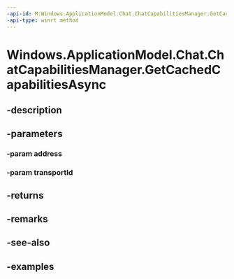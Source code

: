 ```yaml
---
-api-id: M:Windows.ApplicationModel.Chat.ChatCapabilitiesManager.GetCachedCapabilitiesAsync(System.String,System.String)
-api-type: winrt method
---
```


<!-- Method syntax.
public IAsyncOperation<ChatCapabilities> ChatCapabilitiesManager.GetCachedCapabilitiesAsync(String address, String transportId)
-->

# Windows.ApplicationModel.Chat.ChatCapabilitiesManager.GetCachedCapabilitiesAsync

## -description

## -parameters
### -param address

### -param transportId

## -returns

## -remarks

## -see-also

## -examples

